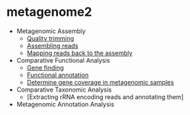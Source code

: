 # metagenome2
* Metagenomic Assembly 
  - [Quality trimming ](https://github.com/xiucz/metagenome2/wiki/002)
  - [Assembling reads](https://github.com/xiucz/metagenome2/wiki/003)
  - [Mapping reads back to the assembly](https://github.com/xiucz/metagenome2/wiki/004)
* Comparative Functional Analysis 
  - [Gene finding](https://github.com/xiucz/metagenome2/wiki/005)
  - [Functional annotation](https://github.com/xiucz/metagenome2/wiki/006)
  - [Determine gene coverage in metagenomic samples](https://github.com/xiucz/metagenome2/wiki/007)
* Comparative Taxonomic Analysis
  - [Extracting rRNA encoding reads and annotating them]
* Metagenomic Annotation Analysis
